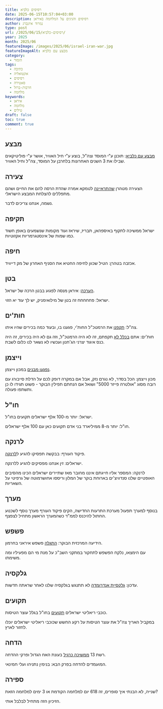 ```yaml
---
title: רסיסים כלביא
date: 2025-06-15T10:57:04+03:00
description: רסיסים והגיגים על המלחמה באיראן
author: נמרוד איזנברג
type: post
url: /2025/06/15/רסיסים-כלביא/
year: 2025
month: 2025/06
featureImage: /images/2025/06/israel-iran-war.jpg
featureImageAlt: מבצע עם כלביא
category:
  - הומור
tags:
  - כתיבה
  - אקטואליה
  - רסיסים
  - סאטירה
  - חרבות-ברזל
  - מלחמה
keywords:
  - איראן
  - מלחמה
  - טילים
draft: false
toc: true
comment: true
---
```

## מבצע
[מבצע עם כלביא](https://www.mako.co.il/pzm-soldiers/Article-46135818f966791027.htm): תוכנן ע"י המוסד וצה"ל, בוצע ע"י חיל האוויר, אושר ע"י פוליטיקאים שבילו את 3 השנים האחרונות בלחרבן על המוסד, צה"ל וחיל האוויר.
## צעירה
הצעירה מטהרן [שהתראיינה](https://www.ynet.co.il/news/article/bjf311lj7gl#autoplay) לטמקא אמרה שהדת הרסה להם את החיים ושהם מתפללים להצלחת המבצע הישראלי.

נשמה, אנחנו צריכים לדבר.
## תקיפה
ישראל ממשיכה לתקוף באיספהאן, תבריז, שיראז ועוד מקומות שנשמעים באופן חשוד כמו שמות של אינסטגרמריות אקזוטיות.
## חיפה
אכזבה בטהרן: הטיל שכוון לחיפה החטיא את הסניף האחרון של מק דייוויד.
## בטן
[הערכה](https://www.maariv.co.il/news/military/article-1205607): איראן מנסה לפגוע בבטן הרכה של ישראל.

ישראל: פחחחחח זה בטן של מילואימניק, יש לך עוד יא הזוי.
## חות'ים
צה"ל: [תקפנו](https://www.ynet.co.il/news/article/bjrdjdoqxl) את הרמטכ"ל החות'י, פגענו בו, ובעוד כמה בכירים שהיו איתו.

חות'ים: אתם [בכלל לא](https://www.ynet.co.il/news/article/sjr55bhqle) תקפתם, זה לא היה הרמטכ"ל, וזה גם לא היה בכירים, זה היה כנס איגוד יצרני הג'חנון ועכשיו לא נשאר לנו כלום לשבת.
## וייצמן
[נפגעו מבנים](https://www.haaretz.co.il/science/2025-06-15/ty-article/.premium/00000197-7266-d9fe-a597-ff7e019e0000) במכון וייצמן.

מכון וייצמן: הכל בסדר, לא נגרם נזק, אבל אם במקרה דופק לכם על הדלת סייבורג עם רובה מסוג "אולטרה פייזר 5000" ושואל אם הנחתם תפילין הבוקר - פשוט תגידו לו כן ותשתפו פעולה.
## חו"ל
ישראל: יותר מ-100 אלף ישראלים תקועים בחו"ל.

חו"ל: יותר מ-8 ממיליארד בני אדם תקועים כאן עם 100 אלף ישראלים.
## לרנקה
פיקוד העורף: בבקשה תפסיקו להגיע ל[לרנקה](https://www.ynet.co.il/vacation/flights/article/syhd8g27xx).

ישראלים: זין אנחנו מפסיקים להגיע ללרנקה.

לרנקה: המספר אליו חייגתם איננו מחובר מאז שתיירים ישראלים הכינו מהסיבים האופטיים שלנו סנדוויצ'ים בארוחת בוקר של המלון וריססו אחושרמוטה של גרפיטי על השאריות.
## מערך
בנוסף למערך תפעול מערכת התרעות החדישה, הקים פיקוד העורף מערך נוסף לשכנוע החתול להיכנס לממ"ד כשהמערך הראשון מתחיל לצפצף.
## פשפש
הידיעה המרכזית הבוקר: [התגלה](https://www.ynet.co.il/environment-science/article/rkjtttj7ll) פשפש איראני בחרמון.

עם הימצאו, נלקח הפשפש לתחקור במתקני השב"כ על מנת מי הם מפעיליו ומה משימתו.
## גלקסיה
עדכון: [גלקסיית אנדרומדה](https://www.hayadan.org.il/%D7%99%D7%99%D7%AA%D7%9B%D7%9F-%D7%A9%D7%92%D7%9C%D7%A7%D7%A1%D7%99%D7%99%D7%AA-%D7%90%D7%A0%D7%93%D7%A8%D7%95%D7%9E%D7%93%D7%94-%D7%9C%D7%90-%D7%AA%D7%AA%D7%A0%D7%92%D7%A9-%D7%91%D7%A9%D7%91%D7%99) לא תתנגש בגלקסיה שלנו לאחר שראתה חדשות.
## תקועים
כוכבי ריאליטי ישראלים [תקועים](https://pplus.ynet.co.il/rechilut/article/bk11ryknxee) בחו"ל בגלל עוצר הטיסות.

במקביל האריך צה"ל את עוצר הטיסות על רקע החשש שכוכבי ריאליטי ישראלים יוכלו לחזור לארץ.
## הדחה
רשת 13 [ממשיכה כרגיל](https://tmi.maariv.co.il/bidur-news/article-1205447) בעונת האח הגדול ופרקי ההדחה.

המועמדים להדחה בפרק הבא: בנימין נתניהו ועלי חמינאי.
## ספירה
שנייה, לא הבנתי איך סופרים, זה 618 יום למלחמה הקודמת או 3 ימים למלחמה הזאת?

הזיכיון הזה מתחיל לבלבל אותי.